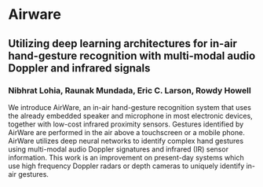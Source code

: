 # Airware
## Utilizing deep learning architectures for in-air hand-gesture recognition with multi-modal audio Doppler and infrared signals
### Nibhrat Lohia, Raunak Mundada, Eric C. Larson, Rowdy Howell

We introduce AirWare, an in-air hand-gesture recognition system that uses the already embedded speaker and microphone in most
electronic devices, together with low-cost infrared proximity sensors. Gestures identified by AirWare are performed in the air above a
touchscreen or a mobile phone. AirWare utilizes deep neural networks to identify complex hand gestures using multi-modal audio
Doppler signatures and infrared (IR) sensor information. This work is an improvement on present-day systems which use high
frequency Doppler radars or depth cameras to uniquely identify in-air gestures.